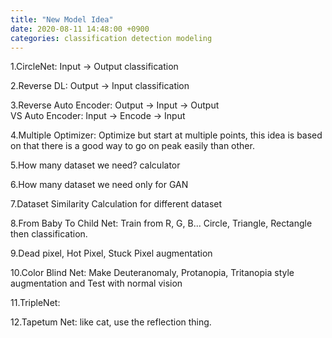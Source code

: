 ```yaml
---
title: "New Model Idea"
date: 2020-08-11 14:48:00 +0900
categories: classification detection modeling
---
```


1.CircleNet: Input -> Output classification    

2.Reverse DL: Output -> Input classification    

3.Reverse Auto Encoder: Output -> Input -> Output    
VS Auto Encoder: Input -> Encode -> Input    

4.Multiple Optimizer: Optimize but start at multiple points, this idea is based on that there is a good way to go on peak easily than other.    

5.How many dataset we need? calculator    

6.How many dataset we need only for GAN    

7.Dataset Similarity Calculation for different dataset    

8.From Baby To Child Net: Train from R, G, B... Circle, Triangle, Rectangle then classification.    

9.Dead pixel, Hot Pixel, Stuck Pixel augmentation    

10.Color Blind Net: Make Deuteranomaly, Protanopia, Tritanopia style augmentation and Test with normal vision

11.TripleNet:

12.Tapetum Net: like cat, use the reflection thing.
